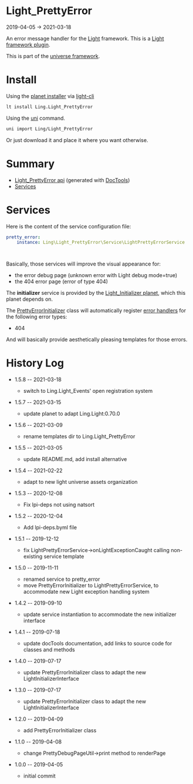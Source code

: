 Light_PrettyError
===========
2019-04-05 -> 2021-03-18



An error message handler for the [Light](https://github.com/lingtalfi/Light) framework.
This is a [Light framework plugin](https://github.com/lingtalfi/Light/blob/master/doc/pages/plugin.md).


This is part of the [universe framework](https://github.com/karayabin/universe-snapshot).




Install
==========
Using the [planet installer](https://github.com/lingtalfi/Light_PlanetInstaller) via [light-cli](https://github.com/lingtalfi/Light_Cli)
```bash
lt install Ling.Light_PrettyError
```

Using the [uni](https://github.com/lingtalfi/universe-naive-importer) command.
```bash
uni import Ling/Light_PrettyError
```

Or just download it and place it where you want otherwise.






Summary
===========
- [Light_PrettyError api](https://github.com/lingtalfi/Light_PrettyError/blob/master/doc/api/Ling/Light_PrettyError.md) (generated with [DocTools](https://github.com/lingtalfi/DocTools))
- [Services](#services)



Services
=========

Here is the content of the service configuration file:

```yaml
pretty_error:
    instance: Ling\Light_PrettyError\Service\LightPrettyErrorService




```

Basically, those services will improve the visual appearance for:

- the error debug page (unknown error with Light debug mode=true)
- the 404 error page (error of type 404)


The **initializer** service is provided by the [Light_Initializer planet](https://github.com/lingtalfi/Light_Initializer), which this planet depends on.


The [PrettyErrorInitializer](https://github.com/lingtalfi/Light_PrettyError/blob/master/doc/api/Ling/Light_PrettyError/Initializer/PrettyErrorInitializer.md) class will
automatically register [error handlers](https://github.com/lingtalfi/Light/blob/master/doc/api/Ling/Light/Core/Light.md#error-handlers) for the following error types:

- 404

And will basically provide aesthetically pleasing templates for those errors.
 






History Log
=============
    

- 1.5.8 -- 2021-03-18

    - switch to Ling.Light_Events' open registration system
  
- 1.5.7 -- 2021-03-15

    - update planet to adapt Ling.Light:0.70.0

- 1.5.6 -- 2021-03-09

    - rename templates dir to Ling.Light_PrettyError

- 1.5.5 -- 2021-03-05

    - update README.md, add install alternative

- 1.5.4 -- 2021-02-22

   - adapt to new light universe assets organization

- 1.5.3 -- 2020-12-08

    - Fix lpi-deps not using natsort

- 1.5.2 -- 2020-12-04

    - Add lpi-deps.byml file

- 1.5.1 -- 2019-12-12

    - fix LightPrettyErrorService->onLightExceptionCaught calling non-existing service template
    
- 1.5.0 -- 2019-11-11

    - renamed service to pretty_error
    - move PrettyErrorInitializer to LightPrettyErrorService, to accommodate new Light exception handling system
    
- 1.4.2 -- 2019-09-10

    - update service instantiation to accommodate the new initializer interface
        
- 1.4.1 -- 2019-07-18

    - update docTools documentation, add links to source code for classes and methods
        
- 1.4.0 -- 2019-07-17

    - update PrettyErrorInitializer class to adapt the new LightInitializerInterface
    
- 1.3.0 -- 2019-07-17

    - update PrettyErrorInitializer class to adapt the new LightInitializerInterface
    
- 1.2.0 -- 2019-04-09

    - add PrettyErrorInitializer class
    
- 1.1.0 -- 2019-04-08

    - change PrettyDebugPageUtil->print method to renderPage
    
- 1.0.0 -- 2019-04-05

    - initial commit